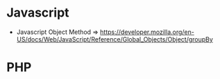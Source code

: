 # Javascript
- Javascript Object Method => https://developer.mozilla.org/en-US/docs/Web/JavaScript/Reference/Global_Objects/Object/groupBy
# PHP
